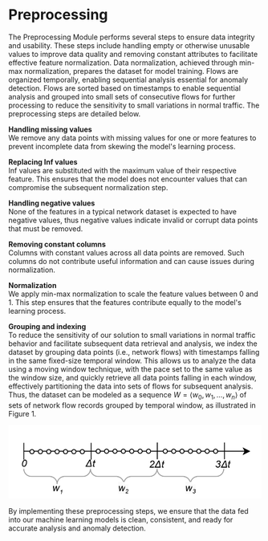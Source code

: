 # Preprocessing

The Preprocessing Module performs several steps to ensure data integrity and usability. These steps include handling empty or otherwise unusable values to improve data quality and removing constant attributes to facilitate effective feature normalization. Data normalization, achieved through min-max normalization, prepares the dataset for model training. Flows are organized temporally, enabling sequential analysis essential for anomaly detection. Flows are sorted based on timestamps to enable sequential analysis and grouped into small sets of consecutive flows for further processing to reduce the sensitivity to small variations in normal traffic. The preprocessing steps are detailed below.

**Handling missing values**  
We remove any data points with missing values for one or more features to prevent incomplete data from skewing the model's learning process.

**Replacing Inf values**  
Inf values are substituted with the maximum value of their respective feature. This ensures that the model does not encounter values that can compromise the subsequent normalization step.

**Handling negative values**  
None of the features in a typical network dataset is expected to have negative values, thus negative values indicate invalid or corrupt data points that must be removed.

**Removing constant columns**  
Columns with constant values across all data points are removed. Such columns do not contribute useful information and can cause issues during normalization.

**Normalization**  
We apply min-max normalization to scale the feature values between 0 and 1. This step ensures that the features contribute equally to the model's learning process.

**Grouping and indexing**  
To reduce the sensitivity of our solution to small variations in normal traffic behavior and facilitate subsequent data retrieval and analysis, we index the dataset by grouping data points (i.e., network flows) with timestamps falling in the same fixed-size temporal window. This allows us to analyze the data using a moving window technique, with the pace set to the same value as the window size, and quickly retrieve all data points falling in each window, effectively partitioning the data into sets of flows for subsequent analysis. Thus, the dataset can be modeled as a sequence $W = \langle w_0, w_1, \ldots, w_n \rangle$ of sets of network flow records grouped by temporal window, as illustrated in Figure 1.

![Example of flow record grouping and indexing.](https://github.com/maxalbanese/CyberMALT/blob/main/images/indexing.jpg)

By implementing these preprocessing steps, we ensure that the data fed into our machine learning models is clean, consistent, and ready for accurate analysis and anomaly detection.

